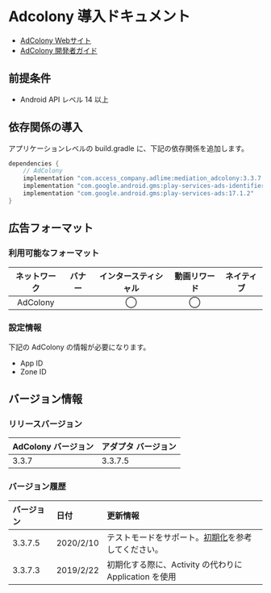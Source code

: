 # Adcolony 導入ドキュメント
- [AdColony Webサイト](https://www.adcolony.com/publishers/)
- [AdColony 開発者ガイド](https://github.com/AdColony/AdColony-Android-SDK-3/wiki/Project-Setup)

## 前提条件
- Android API レベル 14 以上

## 依存関係の導入
アプリケーションレベルの build.gradle に、下記の依存関係を追加します。

```java
dependencies {
    // AdColony
    implementation "com.access_company.adlime:mediation_adcolony:3.3.7.5"
    implementation "com.google.android.gms:play-services-ads-identifier:16.0.0"
    implementation "com.google.android.gms:play-services-ads:17.1.2"
}
```

## 広告フォーマット

### 利用可能なフォーマット

|ネットワーク |バナー|インタースティシャル|動画リワード|ネイティブ|
|:------: |:---:|:----------:|:------:|:----:|
|AdColony|      | ◯          |◯       |      |

### 設定情報
下記の AdColony の情報が必要になります。
- App ID  
- Zone ID  

## バージョン情報

### リリースバージョン
| AdColony バージョン | アダプタ バージョン|
|:----------------|:-------------|
|3.3.7             |3.3.7.5        |

### バージョン履歴
| バージョン  | 日付        | 更新情報            |
|:---------|:------------|:--------------------|
|3.3.7.5    |2020/2/10  |テストモードをサポート。[初期化](./init.md)を参考してください。 |
|3.3.7.3    |2019/2/22  |初期化する際に、Activity の代わりに Application を使用 |
